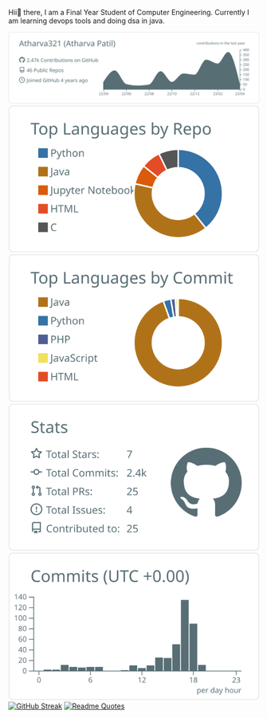 Hii👋 there, I am a Final Year Student of Computer Engineering.
Currently I am learning devops tools and doing dsa in java.


[![](https://raw.githubusercontent.com/Atharva321/Atharva321/master/profile-summary-card-output/default/0-profile-details.svg)](https://github.com/vn7n24fzkq/github-profile-summary-cards)
[![](https://raw.githubusercontent.com/Atharva321/Atharva321/master/profile-summary-card-output/default/1-repos-per-language.svg)](https://github.com/vn7n24fzkq/github-profile-summary-cards) [![](https://raw.githubusercontent.com/Atharva321/Atharva321/master/profile-summary-card-output/default/2-most-commit-language.svg)](https://github.com/vn7n24fzkq/github-profile-summary-cards)
[![](https://raw.githubusercontent.com/Atharva321/Atharva321/master/profile-summary-card-output/default/3-stats.svg)](https://github.com/vn7n24fzkq/github-profile-summary-cards) [![](https://raw.githubusercontent.com/Atharva321/Atharva321/master/profile-summary-card-output/default/4-productive-time.svg)](https://github.com/vn7n24fzkq/github-profile-summary-cards)
[![GitHub Streak](https://streak-stats.demolab.com?user=Atharva321&theme=dark&date_format=M%20j%5B%2C%20Y%5D&background=45%2C0AECFF%2CF80AFF&fire=03EBE6)](https://git.io/streak-stats)
[![Readme Quotes](https://quotes-github-readme.vercel.app/api?type=horizontal&theme=dark)](https://github.com/piyushsuthar/github-readme-quotes)
